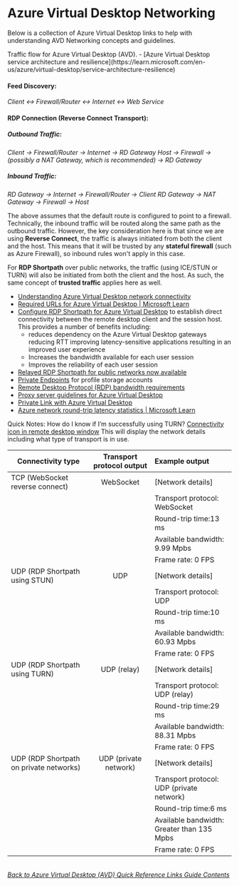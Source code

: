 # Azure Virtual Desktop Networking
Below is a collection of Azure Virtual Desktop links to help with understanding AVD Networking concepts and guidelines.

<p>
Traffic flow for Azure Virtual Desktop (AVD). 
- [Azure Virtual Desktop service architecture and resilience](https://learn.microsoft.com/en-us/azure/virtual-desktop/service-architecture-resilience)

#### Feed Discovery:
*Client ↔ Firewall/Router ↔ Internet ↔ Web Service*
 
#### RDP Connection (Reverse Connect Transport):
##### Outbound Traffic:
*Client → Firewall/Router → Internet → RD Gateway*
*Host → Firewall → (possibly a NAT Gateway, which is recommended) → RD Gateway*
##### Inbound Traffic:
*RD Gateway → Internet → Firewall/Router → Client*
*RD Gateway → NAT Gateway → Firewall → Host*
 
The above assumes that the default route is configured to point to a firewall. Technically, the inbound traffic will be routed along the same path as the outbound traffic. However, the key consideration here is that since we are using **Reverse Connect**, the traffic is always initiated from both the client and the host. This means that it will be trusted by any **stateful firewall** (such as Azure Firewall), so inbound rules won't apply in this case.
 
For **RDP Shortpath** over public networks, the traffic (using ICE/STUN or TURN) will also be initiated from both the client and the host. As such, the same concept of **trusted traffic** applies here as well.
</p>

- [Understanding Azure Virtual Desktop network connectivity](https://learn.microsoft.com/en-us/azure/virtual-desktop/network-connectivity)
- [Required URLs for Azure Virtual Desktop | Microsoft Learn](https://learn.microsoft.com/en-us/azure/virtual-desktop/safe-url-list?tabs=azure#virtual-machines)
- [Configure RDP Shortpath for Azure Virtual Desktop](https://learn.microsoft.com/en-us/azure/virtual-desktop/configure-rdp-shortpath?tabs=managed-networks) to establish direct connectivity between the remote desktop client and the session host. This provides a number of benefits including:
    - reduces dependency on the Azure Virtual Desktop gateways reducing RTT improving latency-sensitive applications resulting in an improved user experience
    - Increases the bandwidth available for each user session
    - Improves the reliability of each user session
- [Relayed RDP Shortpath for public networks now available](https://techcommunity.microsoft.com/t5/windows-it-pro-blog/relayed-rdp-shortpath-for-public-networks-now-available/ba-p/4249502)
- [Private Endpoints](https://learn.microsoft.com/en-us/azure/private-link/private-endpoint-overview) for profile storage accounts
- [Remote Desktop Protocol (RDP) bandwidth requirements](https://learn.microsoft.com/en-us/azure/virtual-desktop/rdp-bandwidth)
- [Proxy server guidelines for Azure Virtual Desktop](https://learn.microsoft.com/en-us/azure/virtual-desktop/proxy-server-support)
- [Private Link with Azure Virtual Desktop](https://learn.microsoft.com/en-us/azure/virtual-desktop/private-link-overview)
- [Azure network round-trip latency statistics | Microsoft Learn](https://learn.microsoft.com/en-us/azure/networking/azure-network-latency?tabs=Americas%2CWestUS)


Quick Notes:
How do I know if I’m successfully using TURN?
[Connectivity icon in remote desktop window](/Diagrams/remote-desktop-bar-connectivity-icon.png) 
This will display the network details including what type of transport is in use.

| Connectivity type                       | Transport protocol output  | Example output                             |
| --------------------------------------- |:--------------------------:|:-------------------------------------------|
| TCP (WebSocket reverse connect)         | WebSocket                  | [Network details]                          |
|                                         |                            | Transport protocol: WebSocket              |
|                                         |                            | Round-trip time:13 ms                      |
|                                         |                            | Available bandwidth: 9.99 Mpbs             |
|                                         |                            | Frame rate: 0 FPS                          |
| UDP (RDP Shortpath using STUN)          | UDP                        | [Network details]                          |
|                                         |                            | Transport protocol: UDP                    |
|                                         |                            | Round-trip time:10 ms                      |
|                                         |                            | Available bandwidth: 60.93 Mpbs            |
|                                         |                            | Frame rate: 0 FPS                          |
| UDP (RDP Shortpath using TURN)          | UDP (relay)                | [Network details]                          |
|                                         |                            | Transport protocol: UDP (relay)            |
|                                         |                            | Round-trip time:29 ms                      |
|                                         |                            | Available bandwidth: 88.31 Mpbs            |
|                                         |                            | Frame rate: 0 FPS                          |
| UDP (RDP Shortpath on private networks) | UDP (private network)      | [Network details]                          |
|                                         |                            | Transport protocol: UDP (private network)  |
|                                         |                            | Round-trip time:6 ms                       |
|                                         |                            | Available bandwidth: Greater than 135 Mpbs |
|                                         |                            | Frame rate: 0 FPS                          |

\
[*Back to Azure Virtual Desktop (AVD) Quick Reference Links Guide Contents*](https://github.com/chrismihm-ms/AVDQuickLinks/blob/main/README.md#azure-virtual-desktop-avd-quick-reference-links)